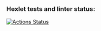 ### Hexlet tests and linter status:
[![Actions Status](https://github.com/BogdanovBogdan/frontend-project-lvl1/workflows/hexlet-check/badge.svg)](https://github.com/BogdanovBogdan/frontend-project-lvl1/actions)